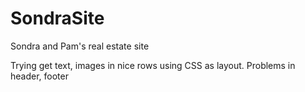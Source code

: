 # SondraSite
Sondra and Pam's real estate site

Trying get text, images in nice rows using CSS as layout.
Problems in header, footer
